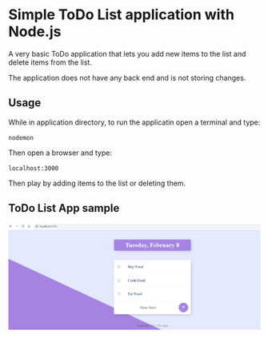 # Simple ToDo List application with Node.js

A very basic ToDo application that lets you add new items to the list and delete items from the list. 

The application does not have any back end and is not storing changes.

## Usage

While in application directory, to run the applicatin open a terminal and type:
```
nodemon
```
Then open a browser and type:
```
localhost:3000
```
Then play by adding items to the list or deleting them.

## ToDo List App sample
![image](images/todo-list-app.png?raw=true)
